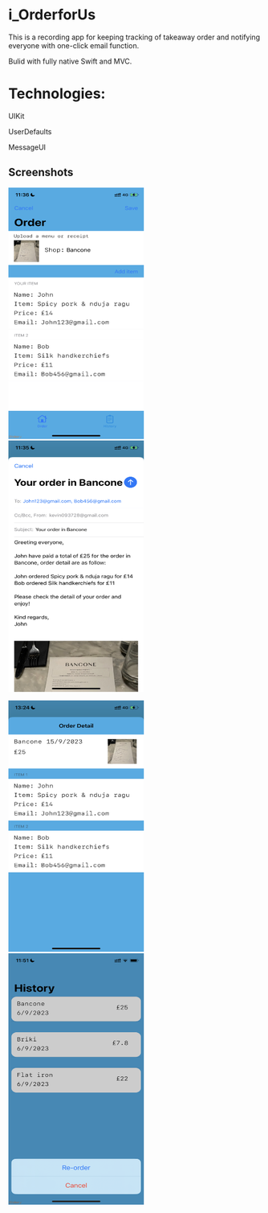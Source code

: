 # i_OrderforUs
This is a recording app for keeping tracking of takeaway order and notifying everyone with one-click email function.

Bulid with fully native Swift and MVC.

# Technologies:

UIKit

UserDefaults

MessageUI

## Screenshots
<img src="i_OrderforUs/Images/mockApp1.PNG" width="270" height="500" /> <img src="i_OrderforUs/Images/mockApp2.PNG" width="270" height="500" />

<img src="i_OrderforUs/Images/mockApp7.PNG" width="270" height="500" /> <img src="i_OrderforUs/Images/mockApp6.PNG" width="270" height="500" />
